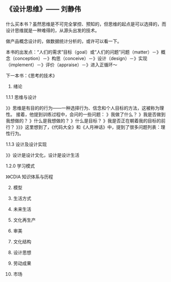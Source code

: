 ## 《设计思维》——  刘静伟


###

什么买本书？虽然思维是不可完全掌控、预知的，但思维的起点是可以选择的，而设计思维就是一种难得的，从源头出发的技术。

做产品概念设计的，做数据统计分析的，或许可以看一下。

本书的出发点：“人们的需求”目标（goal）或“人们的问题”问题（matter）－》概念（conception）－》构思（conceive）－》设计（design）－》实现（implement）－》评价（appraise）－》进入正循环～

下一本书：《思考的技术》

1. 绪论

1.1.1 思维与设计

》》思维是有目的的行为——一种选择行为、信念和个人目标的方法，这被称为理性。
接着，他提到训练过程中，会问的一些问题：
》我做了什么？
》我是否做到我想做的？
》什么是我想做的？
》什么是目标？
》我是否正在朝着我的目标的前行？
》》》这里想到了，《代码大全》和《人月神话》中，提到了很多问题列表：理性行为。

1.1.3 设计及设计实现

》》设计是设计文化，设计是设计生活

1.2.0 学习模式

》》CDIA 知识体系与历程

2. 模型

3. 生活方式

4. 未来生活

5. 文化再生产

6. 审美

7. 文化结构

8. 设计思想

9. 劳动成果

10. 市场
